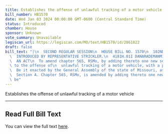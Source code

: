 ```yaml
---
title: Establishes the offense of unlawful tracking of a motor vehicle
bill_number: HB1570
date: Wed Jan 03 2024 00:00:00 GMT-0600 (Central Standard Time)
status: Introduced
chamber: House
sponsor: Unknown
vote_summary: Unavailable
legiscan_url: https://legiscan.com/MO/text/HB1570/id/2861822
draft: false
bill_text: "|\n  SECOND REGULAR SESSION\n  HOUSE BILL NO. 1570\n  102ND GENERAL ASSEMBLY\n\
  \  INTRODUCED BY REPRESENTATIVE STRICKLER.\n  4181H.01I DANARADEMANMILLER,ChiefClerk\n\
  \  AN ACT\n  To amend chapter 565, RSMo, by adding thereto one new section relating\
  \ to the offense of\n  unlawful tracking of a motor vehicle, with a penalty provision.\n\
  \  Be it enacted by the General Assembly of the state of Missouri, as follows:\n\
  \  Section A. Chapter 565, RSMo, is amended by adding thereto one new section, to\
  \ be"
---
```

Establishes the offense of unlawful tracking of a motor vehicle

---

## Read Full Bill Text

You can view the full text [here](https://legiscan.com/MO/text/HB1570/id/2861822).
